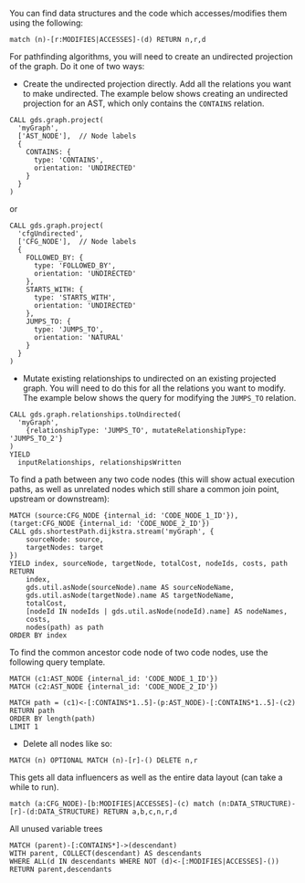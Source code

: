 You can find data structures and the code which accesses/modifies them using the following:

```
match (n)-[r:MODIFIES|ACCESSES]-(d) RETURN n,r,d
```

For pathfinding algorithms, you will need to create an undirected projection of the graph. Do it one of two ways:

- Create the undirected projection directly. Add all the relations you want to make undirected. The example below shows creating an undirected projection for an AST, which only contains the ```CONTAINS``` relation.

```
CALL gds.graph.project(
  'myGraph',
  ['AST_NODE'],  // Node labels
  {
    CONTAINS: {
      type: 'CONTAINS',
      orientation: 'UNDIRECTED'
    }
  }
)
```

or

```
CALL gds.graph.project(
  'cfgUndirected',
  ['CFG_NODE'],  // Node labels
  {
    FOLLOWED_BY: {
      type: 'FOLLOWED_BY',
      orientation: 'UNDIRECTED'
    },
    STARTS_WITH: {
      type: 'STARTS_WITH',
      orientation: 'UNDIRECTED'
    },
    JUMPS_TO: {
      type: 'JUMPS_TO',
      orientation: 'NATURAL'
    }
  }
)
```

- Mutate existing relationships to undirected on an existing projected graph. You will need to do this for all the relations you want to modify. The example below shows the query for modifying the ```JUMPS_TO``` relation.

```
CALL gds.graph.relationships.toUndirected(
  'myGraph',
    {relationshipType: 'JUMPS_TO', mutateRelationshipType: 'JUMPS_TO_2'}
)
YIELD
  inputRelationships, relationshipsWritten
```

To find a path between any two code nodes (this will show actual execution paths, as well as unrelated nodes which still share a common join point, upstream or downstream):

```
MATCH (source:CFG_NODE {internal_id: 'CODE_NODE_1_ID'}), (target:CFG_NODE {internal_id: 'CODE_NODE_2_ID'})
CALL gds.shortestPath.dijkstra.stream('myGraph', {
    sourceNode: source,
    targetNodes: target
})
YIELD index, sourceNode, targetNode, totalCost, nodeIds, costs, path
RETURN
    index,
    gds.util.asNode(sourceNode).name AS sourceNodeName,
    gds.util.asNode(targetNode).name AS targetNodeName,
    totalCost,
    [nodeId IN nodeIds | gds.util.asNode(nodeId).name] AS nodeNames,
    costs,
    nodes(path) as path
ORDER BY index
```

To find the common ancestor code node of two code nodes, use the following query template.

```
MATCH (c1:AST_NODE {internal_id: 'CODE_NODE_1_ID'})
MATCH (c2:AST_NODE {internal_id: 'CODE_NODE_2_ID'})

MATCH path = (c1)<-[:CONTAINS*1..5]-(p:AST_NODE)-[:CONTAINS*1..5]-(c2)
RETURN path
ORDER BY length(path)
LIMIT 1
```

- Delete all nodes like so:

```
MATCH (n) OPTIONAL MATCH (n)-[r]-() DELETE n,r
```

This gets all data influencers as well as the entire data layout (can take a while to run).

```
match (a:CFG_NODE)-[b:MODIFIES|ACCESSES]-(c) match (n:DATA_STRUCTURE)-[r]-(d:DATA_STRUCTURE) RETURN a,b,c,n,r,d
```

All unused variable trees

```
MATCH (parent)-[:CONTAINS*]->(descendant)
WITH parent, COLLECT(descendant) AS descendants
WHERE ALL(d IN descendants WHERE NOT (d)<-[:MODIFIES|ACCESSES]-())
RETURN parent,descendants
```
